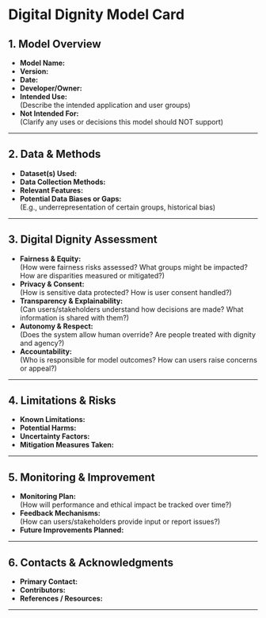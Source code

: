# Digital Dignity Model Card

## 1. Model Overview

- **Model Name:**  
- **Version:**  
- **Date:**  
- **Developer/Owner:**  
- **Intended Use:**  
  (Describe the intended application and user groups)
- **Not Intended For:**  
  (Clarify any uses or decisions this model should NOT support)

---

## 2. Data & Methods

- **Dataset(s) Used:**  
- **Data Collection Methods:**  
- **Relevant Features:**  
- **Potential Data Biases or Gaps:**  
  (E.g., underrepresentation of certain groups, historical bias)

---

## 3. Digital Dignity Assessment

- **Fairness & Equity:**  
  (How were fairness risks assessed? What groups might be impacted? How are disparities measured or mitigated?)
- **Privacy & Consent:**  
  (How is sensitive data protected? How is user consent handled?)
- **Transparency & Explainability:**  
  (Can users/stakeholders understand how decisions are made? What information is shared with them?)
- **Autonomy & Respect:**  
  (Does the system allow human override? Are people treated with dignity and agency?)
- **Accountability:**  
  (Who is responsible for model outcomes? How can users raise concerns or appeal?)

---

## 4. Limitations & Risks

- **Known Limitations:**  
- **Potential Harms:**  
- **Uncertainty Factors:**  
- **Mitigation Measures Taken:**  

---

## 5. Monitoring & Improvement

- **Monitoring Plan:**  
  (How will performance and ethical impact be tracked over time?)
- **Feedback Mechanisms:**  
  (How can users/stakeholders provide input or report issues?)
- **Future Improvements Planned:**  

---

## 6. Contacts & Acknowledgments

- **Primary Contact:**  
- **Contributors:**  
- **References / Resources:**  

---
